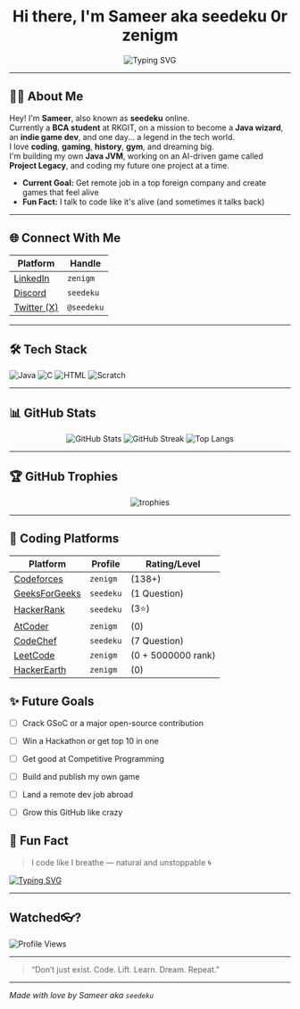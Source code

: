 
<h1 align="center">Hi there, I'm Sameer aka seedeku 0r zenigm</h1>
<p align="center">
  <img src="https://readme-typing-svg.demolab.com?font=Fira+Code&size=22&pause=1000&color=F78C6C&center=true&vCenter=true&width=440&lines=Oh+hi+there...;I+know+it's+a+pretty+boring+profile...;but+nice+to+see+you+here...!;So+bye.." alt="Typing SVG" />
</p>

---

## 🙋‍♂️ About Me

Hey! I'm **Sameer**, also known as **seedeku** online.  
Currently a **BCA student** at RKGIT, on a mission to become a **Java wizard**, an **indie game dev**, and one day... a legend in the tech world.  
I love **coding**, **gaming**, **history**, **gym**, and dreaming big.  
I'm building my own **Java JVM**, working on an AI-driven game called **Project Legacy**, and coding my future one project at a time.

- **Current Goal:** Get remote job in a top foreign company and create games that feel alive  
- **Fun Fact:** I talk to code like it's alive (and sometimes it talks back)

---

## 🌐 Connect With Me

| Platform | Handle |
|---------|--------|
| [LinkedIn](https://linkedin.com/in/zenigm) | `zenigm` |
| [Discord](https://discordapp.com/users/seedeku) | `seedeku` |
| [Twitter (X)](https://twitter.com/seedeku) | `@seedeku` |

---


## 🛠️ Tech Stack

![Java](https://img.shields.io/badge/Java-ED8B00?style=for-the-badge&logo=java&logoColor=white)
![C](https://img.shields.io/badge/C-00599C?style=for-the-badge&logo=c&logoColor=white)
![HTML](https://img.shields.io/badge/HTML-E34F26?style=for-the-badge&logo=html5&logoColor=white)
![Scratch](https://img.shields.io/badge/Scratch-FFA500?style=for-the-badge&logo=scratch&logoColor=white)

---

## 📊 GitHub Stats

<p align="center">
  <img src="https://github-readme-stats.vercel.app/api?username=zenigm&show_icons=true&theme=tokyonight" alt="GitHub Stats"/>
  <img src="https://github-readme-streak-stats.herokuapp.com?user=zenigm&theme=tokyonight" alt="GitHub Streak"/>
  <img src="https://github-readme-stats.vercel.app/api/top-langs/?username=zenigm&layout=compact&theme=tokyonight" alt="Top Langs"/>
</p>

---

## 🏆 GitHub Trophies

<p align="center">
  <img src="https://github-profile-trophy.vercel.app/?username=zenigm&theme=onestar&row=1&column=6" alt="trophies" />
</p>

---

## 🚀 Coding Platforms

| Platform | Profile | Rating/Level |
|----------|---------|--------------|
| [Codeforces](https://codeforces.com/profile/zenigm) | `zenigm` | (138+) |
| [GeeksForGeeks](https://auth.geeksforgeeks.org/user/seedeku) | `seedeku` | (1 Question) |
| [HackerRank](https://www.hackerrank.com/seedeku) | `seedeku` | (3⭐) |
| [AtCoder](https://atcoder.jp/users/zenigm) | `zenigm` | (0) |
| [CodeChef](https://www.codechef.com/users/seedeku) | `seedeku` | (7 Question) |
| [LeetCode](https://leetcode.com/zenigm) | `zenigm` | (0 + 5000000 rank) |
| [HackerEarth](https://www.hackerearth.com/@zenigm) | `zenigm` | (0) |

## ✨ Future Goals

- [ ] Crack GSoC or a major open-source contribution
- [ ] Win a Hackathon or get top 10 in one
- [ ] Get good at Competitive Programming
- [ ] Build and publish my own game
- [ ] Land a remote dev job abroad
- [ ] Grow this GitHub like crazy


## 🧠 Fun Fact
> I code like I breathe — natural and unstoppable 🌀


[![Typing SVG](https://readme-typing-svg.herokuapp.com?font=Fira+Code&duration=3000&pause=1000&color=F700DC&center=true&vCenter=true&width=450&lines=Hey+I'm+Sameer+(aka+Java+Bhai);I'm+a+coder%2C+gamer+%26+lover+of+chai;Currently+working+on+Project+Legacy)](https://git.io/typing-svg)

---
## Watched👓?
![Profile Views](https://komarev.com/ghpvc/?username=seedeku&color=blue&style=flat-square)

---

> “Don’t just exist. Code. Lift. Learn. Dream. Repeat.”

---

*Made with love by Sameer aka `seedeku`*



